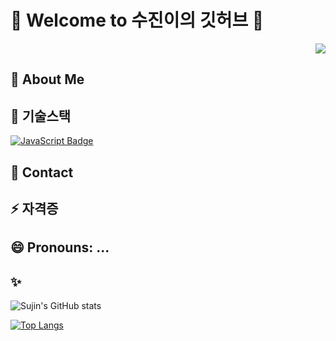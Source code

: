 # 👋 Welcome to 수진이의 깃허브 👋

<p align="right"> 
<a href="https://hits.seeyoufarm.com"><img src="https://hits.seeyoufarm.com/api/count/incr/badge.svg?url=https%3A%2F%2Fgithub.com%2FSujinJeong&count_bg=%23F55FD5&title_bg=%23767373&icon=&icon_color=%23E7E7E7&title=%EC%98%A4%EB%8A%98%EC%9D%98+%EB%B0%A9%EB%AC%B8%EC%9E%90&edge_flat=true"/></a>
</p>  

## 🌱 About Me
## 👯 기술스택
[![JavaScript Badge](https://img.shields.io/badge/Javascript-#F7DF1E?style=flat-square&logo=JavaScript&logoColor=white&link=https://github.com/SujinJeong)](https://github.com/SujinJeong)
## 💬 Contact
## ⚡ 자격증
## 😄 Pronouns: ...
## ✨

![Sujin's GitHub stats](https://github-readme-stats.vercel.app/api?username=SujinJeong&show_icons=true&theme=dark)

[![Top Langs](https://github-readme-stats.vercel.app/api/top-langs/?username=SujinJeong)](https://github.com/anuraghazra/github-readme-stats)
